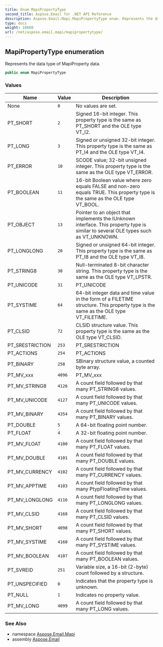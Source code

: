 ```yaml
---
title: Enum MapiPropertyType
second_title: Aspose.Email for .NET API Reference
description: Aspose.Email.Mapi.MapiPropertyType enum. Represents the data type of MapiProperty data
type: docs
weight: 18660
url: /net/aspose.email.mapi/mapipropertytype/
---
```

## MapiPropertyType enumeration

Represents the data type of MapiProperty data.

```csharp
public enum MapiPropertyType
```

### Values

| Name | Value | Description |
| --- | --- | --- |
| None | `0` | No values are set. |
| PT_SHORT | `2` | Signed 16-bit integer. This property type is the same as PT_SHORT and the OLE type VT_I2. |
| PT_LONG | `3` | Signed or unsigned 32-bit integer. This property type is the same as PT_I4 and the OLE type VT_I4. |
| PT_ERROR | `10` | SCODE value; 32-bit unsigned integer. This property type is the same as the OLE type VT_ERROR. |
| PT_BOOLEAN | `11` | 16-bit Boolean value where zero equals FALSE and non-zero equals TRUE. This property type is the same as the OLE type VT_BOOL. |
| PT_OBJECT | `13` | Pointer to an object that implements the IUnknown interface. This property type is similar to several OLE types such as VT_UNKNOWN. |
| PT_LONGLONG | `20` | Signed or unsigned 64-bit integer. This property type is the same as PT_I8 and the OLE type VT_I8. |
| PT_STRING8 | `30` | Null-terminated 8-bit character string. This property type is the same as the OLE type VT_LPSTR. |
| PT_UNICODE | `31` | PT_UNICODE |
| PT_SYSTIME | `64` | 64-bit integer data and time value in the form of a FILETIME structure. This property type is the same as the OLE type VT_FILETIME. |
| PT_CLSID | `72` | CLSID structure value. This property type is the same as the OLE type VT_CLSID. |
| PT_SRESTRICTION | `253` | PT_SRESTRICTION |
| PT_ACTIONS | `254` | PT_ACTIONS |
| PT_BINARY | `258` | SBinary structure value, a counted byte array. |
| PT_MV_xxx | `4096` | PT_MV_xxx |
| PT_MV_STRING8 | `4126` | A count field followed by that many PT_STRING8 values. |
| PT_MV_UNICODE | `4127` | A count field followed by that many PT_UNICODE values. |
| PT_MV_BINARY | `4354` | A count field followed by that many PT_BINARY values. |
| PT_DOUBLE | `5` | A 64-bit floating point number. |
| PT_FLOAT | `4` | A 32-bit floating point number. |
| PT_MV_FLOAT | `4100` | A count field followed by that many PT_FLOAT values. |
| PT_MV_DOUBLE | `4101` | A count field followed by that many PT_DOUBLE values. |
| PT_MV_CURRENCY | `4102` | A count field followed by that many PT_CURRENCY values. |
| PT_MV_APPTIME | `4103` | A count field followed by that many PtypFloatingTime values. |
| PT_MV_LONGLONG | `4116` | A count field followed by that many PT_LONGLONG values. |
| PT_MV_CLSID | `4168` | A count field followed by that many PT_CLSID values. |
| PT_MV_SHORT | `4098` | A count field followed by that many PT_SHORT values. |
| PT_MV_SYSTIME | `4160` | A count field followed by that many PT_SYSTIME values. |
| PT_MV_BOOLEAN | `4107` | A count field followed by that many PT_BOOLEAN values. |
| PT_SVREID | `251` | Variable size, a 16-bit (2-byte) count followed by a structure. |
| PT_UNSPECIFIED | `0` | Indicates that the property type is unknown. |
| PT_NULL | `1` | Indicates no property value. |
| PT_MV_LONG | `4099` | A count field followed by that many PT_LONG values. |

### See Also

* namespace [Aspose.Email.Mapi](../../aspose.email.mapi/)
* assembly [Aspose.Email](../../)


